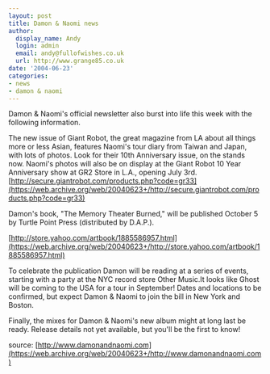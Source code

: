 ```yaml
---
layout: post
title: Damon & Naomi news
author:
  display_name: Andy
  login: admin
  email: andy@fullofwishes.co.uk
  url: http://www.grange85.co.uk
date: '2004-06-23'
categories:
- news
- damon & naomi
---
```

Damon & Naomi's official newsletter also burst into life this week with the following information.

The new issue of Giant Robot, the great magazine from LA about all things more or less Asian, features Naomi's tour diary from Taiwan and Japan, with lots of photos. Look for their 10th Anniversary issue, on the stands now. Naomi's photos will also be on display at the Giant Robot 10 Year Anniversary show at GR2 Store in L.A., opening July 3rd.  
[http://secure.giantrobot.com/products.php?code=gr33](https://web.archive.org/web/20040623+/http://secure.giantrobot.com/products.php?code=gr33) 

Damon's book, "The Memory Theater Burned," will be published October 5 by Turtle Point Press (distributed by D.A.P.). 

[http://store.yahoo.com/artbook/1885586957.html](https://web.archive.org/web/20040623+/http://store.yahoo.com/artbook/1885586957.html)

To celebrate the publication Damon will be reading at a series of events, starting with a party at the NYC record store Other Music.It looks like Ghost will be coming to the USA for a tour in September! Dates and locations to be confirmed, but expect Damon & Naomi to join the bill in New York and Boston.

Finally, the mixes for Damon & Naomi's new album might at long last be ready. Release details not yet available, but you'll be the first to know!

source: [http://www.damonandnaomi.com](https://web.archive.org/web/20040623+/http://www.damonandnaomi.com)
